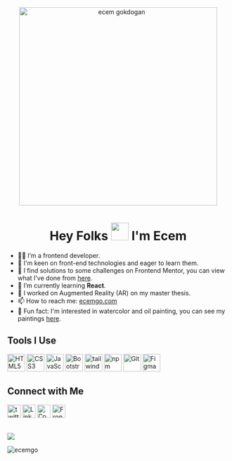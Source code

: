 <div align="center">
  <img src="https://media.giphy.com/media/LMcB8XospGZO8UQq87/giphy.gif" width="450"alt="ecem gokdogan" />
</div>

<div align="center">
  <h1> Hey Folks <img src="https://user-images.githubusercontent.com/13468728/234081554-5d90fdac-2b52-4a53-b653-e8c28b21dcec.gif" width="40px" height="40px"> I'm Ecem </h1>
</div>

- :woman_technologist: I’m a frontend developer.
- :eyes: I'm keen on front-end technologies and eager to learn them.
- :dart: I find solutions to some challenges on Frontend Mentor,  you can view what I've done from [here](https://www.frontendmentor.io/profile/ecemgo).
- 🌱 I’m currently learning **React**.
- :iphone: I worked on Augmented Reality (AR) on my master thesis.
- 📫 How to reach me: [ecemgo.com](https://ecemgo.com)
- :art: Fun fact: I'm interested in watercolor and oil painting, you can see my paintings [here](https://photos.app.goo.gl/fBJA7LvovZcwxZx3A).


<div align="left">
  <h2>Tools I Use</h2>
  <img src="https://cdn.jsdelivr.net/gh/devicons/devicon/icons/html5/html5-original.svg" title="HTML5" alt="HTML5" width="40" height="40"/>
  <img src="https://cdn.jsdelivr.net/gh/devicons/devicon/icons/css3/css3-original.svg" title="CSS3" alt="CSS3" width="40" height="40"/>
  <img src="https://cdn.jsdelivr.net/gh/devicons/devicon/icons/javascript/javascript-original.svg" title="JavaScript" alt="JavaScript" width="40" height="40"/>
  <img src="https://cdn.jsdelivr.net/gh/devicons/devicon/icons/bootstrap/bootstrap-original.svg" title="Bootstrap" alt="Bootstrap" width="40" height="40"/>
  <img src="https://cdn.jsdelivr.net/gh/devicons/devicon/icons/tailwindcss/tailwindcss-plain.svg" title="tailwindcss" alt="tailwindcss" width="40" height="40" />
  <img src="https://cdn.jsdelivr.net/gh/devicons/devicon/icons/npm/npm-original-wordmark.svg" title="npm" alt="npm" width="40" height="40"/>
  <img src="https://cdn.jsdelivr.net/gh/devicons/devicon/icons/git/git-original.svg" title="Git" alt="Git" width="40" height="40"/>
  <img src="https://cdn.jsdelivr.net/gh/devicons/devicon/icons/figma/figma-original.svg" title="Figma" alt="Figma" width="40" height="40" />
  <!-- <img src="https://cdn.jsdelivr.net/gh/devicons/devicon/icons/nodejs/nodejs-original.svg" title="NodeJS" alt="NodeJS" width="40" height="40"/> -->
  <!-- <img src="https://cdn.jsdelivr.net/gh/devicons/devicon/icons/react/react-original.svg" title="React" alt="React" width="40" height="40"/> -->
  <!-- <img src="https://cdn.jsdelivr.net/gh/devicons/devicon/icons/vuejs/vuejs-original.svg" title="VueJS" alt="VueJS" width="40" height="40"/> -->
  <!-- <img src="https://cdn.jsdelivr.net/gh/devicons/devicon/icons/sass/sass-original.svg" title="Sass" alt="Sass" width="40" height="40"/> -->
</div>

<div align="left">
  <h2>Connect with Me</h2>
  <a href="https://twitter.com/ecemgo" target="blank">
    <img src="https://cdn.jsdelivr.net/gh/devicons/devicon/icons/twitter/twitter-original.svg" alt="twitter" title="twitter" height="30" width="30"/></a>
  <a href="https://www.linkedin.com/in/ecem-gokdogan/" target="blank">
    <img src="https://cdn.jsdelivr.net/gh/devicons/devicon/icons/linkedin/linkedin-original.svg" alt="LinkedIn" title="LinkedIn" height="30" width="30"/></a>
  <a href="https://codepen.io/ecemgo" target="blank">
   <img src="https://cdn.jsdelivr.net/gh/devicons/devicon/icons/codepen/codepen-plain.svg" alt="CodePen" title="CodePen" height="30" width="30"/></a>
  <a href="https://www.frontendmentor.io/profile/ecemgo" target="blank">
    <img src="https://user-images.githubusercontent.com/13468728/230118926-2cb0d52a-20bc-4ebb-aff3-7096bd97f1fa.svg" alt="Frontend Mentor" title="Frontend Mentor" height="30" width="30"/></a>
</div>

<br>

<p align="left"> <img src="https://github-readme-stats.vercel.app/api/top-langs/?username=ecemgo&layout=compact&theme=buefy&hide=html&langs_count=10" /></p>
<p align="left"><img src="https://komarev.com/ghpvc/?username=ecemgo&color=31c9c7&style=flat" alt="ecemgo"/></p>

<!--
&nbsp;
<img src="https://user-images.githubusercontent.com/13468728/218759232-172fb8e5-35a8-474c-9c59-e20dba359a96.svg" width="400" height="100" alt="ecem gokdogan">
<img align="right" src="https://user-images.githubusercontent.com/13468728/219878503-c84cf7ff-a7d0-403f-940b-9905b7d6a8de.jpg" alt="illustration" width="360px"/>
- 👯 I’m looking to collaborate on ...
- 🤔 I’m looking for help with ...
-->
